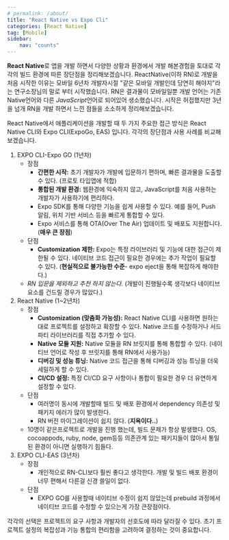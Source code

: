 ```yaml
---
# permalink: /about/
title: "React Native vs Expo Cli"
categories: [React Native]
tag: [Mobile]
sidebar:
    nav: "counts"
---
```


**React Native**로 앱을 개발 하면서  다양한 상황과 환경에서 개발 해본경험을 토대로 각각의 빌드 환경에 따른 장단점을 정리해보겠습니다. ReactNative(이하 RN)로 개발을 처음 시작한 이유는 모바일 6년차 개발자시절 "같은 모바일 개발인데 당연히 해야지"라는 연구소장님의 말로 부터 시작했습니다.  RN은 결과물이 모바일일뿐 개발 언어는 기존 Native언어와 다른 *JavaScript*언어로 되어있어 생소했습니다. 시작은 허접했지만 3년을 넘개 RN을 개발 하면서 느낀 점들을 소소하게 정리해보겠습니다. 

React Native에서 애플리케이션을 개발할 때 두 가지 주요한 접근 방식은 React Native CLI와 Expo CLI(ExpoGo, EAS) 입니다. 각각의 장단점과 사용 사례를 비교해 보겠습니다.

1. EXPO CLI-Expo GO (1년차)
   - 장점
     - **간편한 시작:** 초기 개발자가 개발에 입문하기 편하며, 빠른 결과물을 도출할수 있다. (프로토 타입앱에 적합)
     - **통합된 개발 환경:**  웹환경에 익숙하지 않고, JavaScript를 처음 사용하는 개발자가 사용하기에 편리하다.
     - Expo SDK를 통해 다양한 기능을 쉽게 사용할 수 있다. 예를 들어, Push 알림, 위치 기반 서비스 등을 빠르게 통합할 수 있다.
     - Expo 서비스를 통해 OTA(Over The Air) 업데이트 및 배포도 지원합니다.(**매우 큰 장점**)
   - 단점
     - **Customization 제한:** Expo는 특정 라이브러리 및 기능에 대한 접근이 제한될 수 있다. 네이티브 코드 접근이 필요한 경우에는 추가 작업이 필요할 수 있다. (**현실적으로 불가능한 수준**- expo eject을 통해 복잡하게 해야한다.)
   - _RN 입문을 제외하고 추천 하지 않는다._ (개발이 진행될수록 생각보다 네이티브요소를 건드릴 경우가 많았다.)
2. React Native (1~2년차)
   - 장점
     - **Customization (맞춤화 가능성):** React Native CLI를 사용하면 원하는 대로 프로젝트를 설정하고 확장할 수 있다. Native 코드를 수정하거나 서드 파티 라이브러리를 직접 추가할 수 있다.
     - **Native 모듈 지원:** Native 모듈을 RN 브릿지를 통해 통합할 수 있다. (네이티브 언어로 작성 후 브릿지를 통해 RN에서 사용가능)
     - **디버깅 및 성능 튜닝:** Native 코드 접근을 통해 디버깅과 성능 튜닝을 더욱 세밀하게 할 수 있다.
     - **CI/CD 설정:** 특정 CI/CD 요구 사항이나 통합이 필요한 경우 더 유연하게 설정할 수 있다.
   - 단점
     - 여러명이 동시에 개발할때 빌드 및 배포 환경에서 dependency 의존성 및 패키지 에러가 많이 발생한다.
     - RN 버전 마이그레이션이 쉽지 않다. (**지옥이다..**)
   - 10명이 같은프로젝트로 개발을 진행 했는데, 빌드 문제가 항상 발생했다. OS, cocoappods, ruby, node, gem등등 의존관계 있는 패키지들이 많아서 통일된 환경이 아니면 실행하기 힘들다.
3. EXPO CLI-EAS (3년차)
   - 장점
     - 개인적으로 RN-CLI보다 훨씬 좋다고 생각한다. 개발 및 빌드 배포 환경이 너무 편해서 다른걸 신경 쓸일이 없다. 
   - 단점
     - EXPO GO를 사용할때 네이티브 수정이 쉽지 않았는데 prebuild 과정에서 네이티브 코드를 수정할 수 있으는게 가장 큰장점이다.



각각의 선택은 프로젝트의 요구 사항과 개발자의 선호도에 따라 달라질 수 있다. 초기 프로젝트 설정의 복잡성과 기능 통합의 편리함을 고려하여 결정하는 것이 중요합니다.